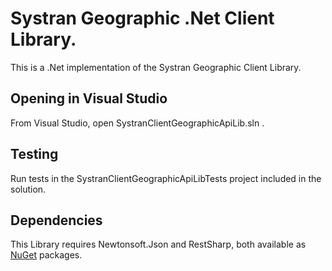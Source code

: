 ﻿Systran Geographic .Net Client Library.
===================
This is a .Net implementation of the Systran Geographic Client Library.


Opening in Visual Studio 
-------------

From Visual Studio, open SystranClientGeographicApiLib.sln .


Testing
-------------

Run tests in the SystranClientGeographicApiLibTests project included in the solution.


Dependencies
-------------

This Library requires Newtonsoft.Json and RestSharp, both available as [NuGet](https://www.nuget.org/) packages.
